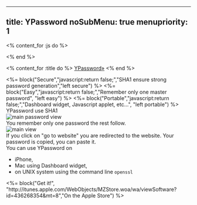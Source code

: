 -----
title: YPassword
noSubMenu: true
menupriority: 1
-----
<% content_for :js do %>
<script>
var blocks=["secure","easy","portable"];
function show(name) {
    for ( var i in blocks ) {
        el=blocks[i];
        if (el == name) { continue; }
        // console.log('HIDE: #'+el+'content');
        $('#'+el+'content').hide();
    }
    $('#'+name+'content').show();
    // console.log('SHOW: #'+name+'content');
}

$('document').ready(function() {
    $('.secure').click(function() {show("secure")});
    $('.easy').click(function() {show("easy")});
    $('.portable').click(function() {show("portable")});
    for (var i in blocks) {
        el=blocks[i];
        $('#'+el+'content').hide();
    }
});
</script>
<% end %>

<% content_for :title do %>
    <a href="http://itunes.apple.com/WebObjects/MZStore.woa/wa/viewSoftware?id=436268354&mt=8">YPassword<span class="nicer">&raquo;</span></a>
<% end %>

<div id="mainlinks">
<%= block("Secure","javascript:return false;","SHA1 ensure strong password generation","left secure") %>
<%= block("Easy","javascript:return false;","Remember only one master password", "left easy") %>
<%= block("Portable","javascript:return false;","Dashboard widget, Javascript applet, etc...", "left portable") %>
</div>

<div class="flush"></div>

<div id="securecontent" class="slideshow big"><div class="inner">
YPassword use SHA1
<img src="/Scratch//img/blog/2011-05-05-Screenshots/main_password.jpg" alt="main password view" style="display:block;"/>
</div></div>

<div id="easycontent" class="slideshow big"><div class="inner">
You remember only one password the rest follow.
<img src="/Scratch//img/blog/2011-05-05-Screenshots/main_view.jpg" alt="main view" style="display:block;"/>
If you click on "go to website" you are redirected to the website.
Your password is copied, you can paste it.
</div></div>

<div id="portablecontent" class="slideshow big">
    <div class="inner">
        You can use YPassword on 
        <ul>
            <li> iPhone, </li>
            <li> Mac using Dashboard widget, </li>
            <li> on UNIX system using the command line <code>openssl</code> </li>
        </ul>
    </div>
</div>

<div class="flush"></div>
<%= block("Get it!", "http://itunes.apple.com/WebObjects/MZStore.woa/wa/viewSoftware?id=436268354&mt=8","On the Apple Store") %>

<div class="flush"></div>
